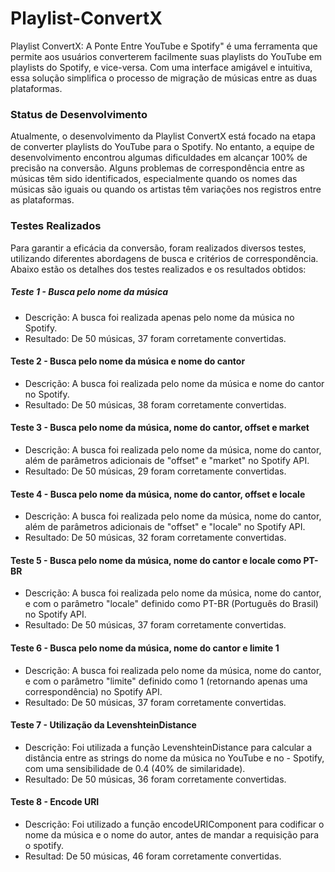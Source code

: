 # Playlist-ConvertX
Playlist ConvertX: A Ponte Entre YouTube e Spotify" é uma ferramenta que permite aos usuários converterem facilmente suas playlists do YouTube em playlists do Spotify, e vice-versa. Com uma interface amigável e intuitiva, essa solução simplifica o processo de migração de músicas entre as duas plataformas.


### Status de Desenvolvimento
Atualmente, o desenvolvimento da Playlist ConvertX está focado na etapa de converter playlists do YouTube para o Spotify. No entanto, a equipe de desenvolvimento encontrou algumas dificuldades em alcançar 100% de precisão na conversão. Alguns problemas de correspondência entre as músicas têm sido identificados, especialmente quando os nomes das músicas são iguais ou quando os artistas têm variações nos registros entre as plataformas.

### Testes Realizados
Para garantir a eficácia da conversão, foram realizados diversos testes, utilizando diferentes abordagens de busca e critérios de correspondência. Abaixo estão os detalhes dos testes realizados e os resultados obtidos:

##### Teste 1 - Busca pelo nome da música

- Descrição: A busca foi realizada apenas pelo nome da música no Spotify.
- Resultado: De 50 músicas, 37 foram corretamente convertidas.
#### Teste 2 - Busca pelo nome da música e nome do cantor

- Descrição: A busca foi realizada pelo nome da música e nome do cantor no Spotify.
- Resultado: De 50 músicas, 38 foram corretamente convertidas.
#### Teste 3 - Busca pelo nome da música, nome do cantor, offset e market

- Descrição: A busca foi realizada pelo nome da música, nome do cantor, além de parâmetros adicionais de "offset" e "market" no Spotify API.
- Resultado: De 50 músicas, 29 foram corretamente convertidas.
#### Teste 4 - Busca pelo nome da música, nome do cantor, offset e locale

- Descrição: A busca foi realizada pelo nome da música, nome do cantor, além de parâmetros adicionais de "offset" e "locale" no Spotify API.
- Resultado: De 50 músicas, 32 foram corretamente convertidas.
#### Teste 5 - Busca pelo nome da música, nome do cantor e locale como PT-BR

- Descrição: A busca foi realizada pelo nome da música, nome do cantor, e com o parâmetro "locale" definido como PT-BR (Português do Brasil) no Spotify API.
- Resultado: De 50 músicas, 37 foram corretamente convertidas.
#### Teste 6 - Busca pelo nome da música, nome do cantor e limite 1

- Descrição: A busca foi realizada pelo nome da música, nome do cantor, e com o parâmetro "limite" definido como 1 (retornando apenas uma correspondência) no Spotify API.
- Resultado: De 50 músicas, 37 foram corretamente convertidas.
#### Teste 7 - Utilização da LevenshteinDistance

- Descrição: Foi utilizada a função LevenshteinDistance para calcular a distância entre as strings do nome da música no YouTube e no - Spotify, com uma sensibilidade de 0.4 (40% de similaridade).
- Resultado: De 50 músicas, 36 foram corretamente convertidas.
  
#### Teste 8 - Encode URI

- Descrição: Foi utilizado a função encodeURIComponent para codificar o nome da música e o nome do autor, antes de mandar a requisição para o spotify.
- Resultad: De 50 músicas, 46 foram corretamente convertidas.
